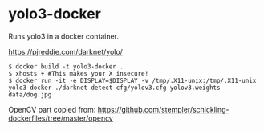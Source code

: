 # yolo3-docker
Runs yolo3 in a docker container.

https://pjreddie.com/darknet/yolo/


```
$ docker build -t yolo3-docker .
$ xhosts + #This makes your X insecure!
$ docker run -it -e DISPLAY=$DISPLAY -v /tmp/.X11-unix:/tmp/.X11-unix yolo3-docker ./darknet detect cfg/yolov3.cfg yolov3.weights data/dog.jpg
```




OpenCV part copied from:
https://github.com/stempler/schickling-dockerfiles/tree/master/opencv
